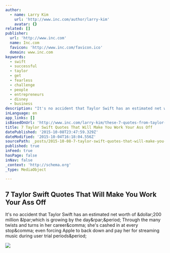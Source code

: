 ```yaml
---
author:
  - name: Larry Kim
    url: 'http://www.inc.com/author/larry-kim'
    avatar: {}
related: []
publisher:
  url: 'http://www.inc.com'
  name: Inc.com
  favicon: 'http://www.inc.com/favicon.ico'
  domain: www.inc.com
keywords:
  - swift
  - successful
  - taylor
  - get
  - fearless
  - challenge
  - people
  - entrepreneurs
  - disney
  - business
description: "It's no accident that Taylor Swift has an estimated net worth of $200 million (which is growing by the day). Through the many twists and turns in her career, she's cashed in at every stop, even forcing Apple to back down and pay her for streaming music during user trial periods."
inLanguage: en
app_links: []
isBasedOnUrl: 'http://www.inc.com/larry-kim/these-7-quotes-from-taylor-swift-will-make-you-work-your-ass-off.html'
title: 7 Taylor Swift Quotes That Will Make You Work Your Ass Off
datePublished: '2015-10-08T23:47:59.329Z'
dateModified: '2015-10-04T16:18:04.556Z'
sourcePath: _posts/2015-10-08-7-taylor-swift-quotes-that-will-make-you-work-your-ass-off.md
published: true
inFeed: true
hasPage: false
inNav: false
_context: 'http://schema.org'
_type: MediaObject

---
```

<article style=""><h1>7 Taylor Swift Quotes That Will Make You Work Your Ass Off</h1><p>It's no accident that Taylor Swift has an estimated net worth of &amp;dollar;200 million &amp;lpar;which is growing by the day&amp;rpar;&amp;period; Through the many twists and turns in her career&amp;comma; she's cashed in at every stop&amp;comma; even forcing Apple to back down and pay her for streaming music during user trial periods&amp;period;</p><img src="http://www.inc.com/uploaded_files/image/970x450/getty_464384930_970677970450043_66989.jpg" /></article>